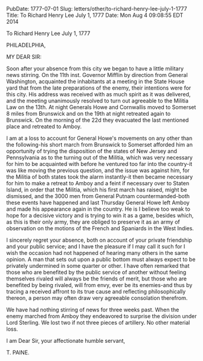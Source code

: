 PubDate: 1777-07-01
Slug: letters/other/to-richard-henry-lee-july-1-1777
Title: To Richard Henry Lee  July 1, 1777
Date: Mon Aug  4 09:08:55 EDT 2014

   To Richard Henry Lee  July 1, 1777

   PHILADELPHIA,

   MY DEAR SIR:

   Soon after your absence from this city we began to have a little military
   news stirring. On the 11th inst. Governor Mifflin by direction from
   General Washington, acquainted the inhabitants at a meeting in the State
   House yard that from the late preparations of the enemy, their intentions
   were for this city. His address was received with as much spirit as it was
   delivered, and the meeting unanimously resolved to turn out agreeable to
   the Militia Law on the 13th. At night Generals Howe and Cornwallis moved
   to Somerset 8 miles from Brunswick and on the 19th at night retreated
   again to Brunswick. On the morning of the 22d they evacuated the last
   mentioned place and retreated to Amboy.

   I am at a loss to account for General Howe's movements on any other than
   the following-his short march from Brunswick to Somerset afforded him an
   opportunity of trying the disposition of the states of New Jersey and
   Pennsylvania as to the turning out of the Militia, which was very
   necessary for him to be acquainted with before he ventured too far into
   the country-it was like moving the previous question, and the issue was
   against him, for the Militia of both states took the alarm instantly-it
   then became necessary for him to make a retreat to Amboy and a feint if
   necessary over to Staten Island, in order that the Militia, which his
   first march has raised, might be dismissed, and the 3000 men from General
   Putnam countermanded-both these events have happened and last Thursday
   General Howe left Amboy and made his appearance again in the country. He
   is I believe too weak to hope for a decisive victory and is trying to win
   it as a game, besides which, as this is their only army, they are obliged
   to preserve it as an army of observation on the motions of the French and
   Spaniards in the West Indies.

   I sincerely regret your absence, both on account of your private
   friendship and your public service; and I have the pleasure if I may call
   it such for I wish the occasion had not happened of hearing many others in
   the same opinion. A man that sets out upon a public bottom must always
   expect to be privately undermined in some quarter or other. I have often
   remarked that those who are benefited by the public service of another
   without feeling themselves rivaled will always be the friends of merit,
   but those who are benefited by being rivaled, will from envy, ever be its
   enemies-and thus by tracing a received affront to its true cause and
   reflecting philosophically thereon, a person may often draw very agreeable
   consolation therefrom.

   We have had nothing stirring of news for three weeks past. When the enemy
   marched from Amboy they endeavored to surprise the division under Lord
   Sterling. We lost two if not three pieces of artillery. No other material
   loss.

   I am Dear Sir, your affectionate humble servant,

   T. PAINE.

    
